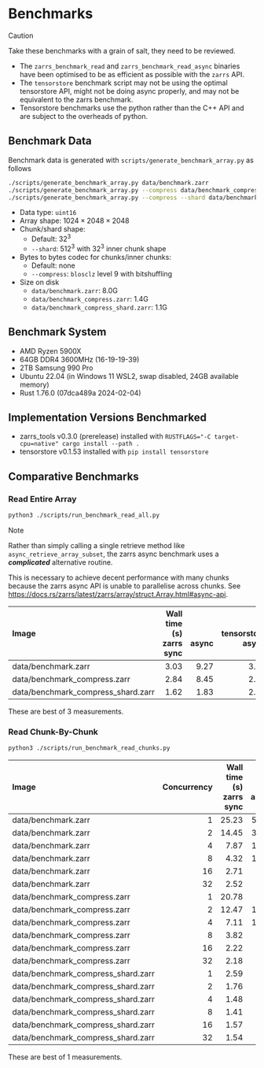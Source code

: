
# Benchmarks

> [!CAUTION]
> Take these benchmarks with a grain of salt, they need to be reviewed.
> * The `zarrs_benchmark_read` and `zarrs_benchmark_read_async` binaries have been optimised to be as efficient as possible with the `zarrs` API.
> * The `tensorstore` benchmark script may not be using the optimal tensorstore API, might not be doing async properly, and may not be equivalent to the zarrs benchmark.
> * Tensorstore benchmarks use the python rather than the C++ API and are subject to the overheads of python.

## Benchmark Data
Benchmark data is generated with `scripts/generate_benchmark_array.py` as follows
```bash
./scripts/generate_benchmark_array.py data/benchmark.zarr
./scripts/generate_benchmark_array.py --compress data/benchmark_compress.zarr
./scripts/generate_benchmark_array.py --compress --shard data/benchmark_compress_shard.zarr
```
- Data type: `uint16`
- Array shape: $1024\times2048\times2048$
- Chunk/shard shape:
  - Default: $32^3$
  - `--shard`: $512^3$ with $32^3$ inner chunk shape
- Bytes to bytes codec for chunks/inner chunks:
  - Default: none
  - `--compress`: `blosclz` level 9 with bitshuffling
- Size on disk
  - `data/benchmark.zarr`: 8.0G
  - `data/benchmark_compress.zarr`: 1.4G
  - `data/benchmark_compress_shard.zarr`: 1.1G

## Benchmark System
- AMD Ryzen 5900X
- 64GB DDR4 3600MHz (16-19-19-39)
- 2TB Samsung 990 Pro
- Ubuntu 22.04 (in Windows 11 WSL2, swap disabled, 24GB available memory)
- Rust 1.76.0 (07dca489a 2024-02-04)

## Implementation Versions Benchmarked
- zarrs_tools v0.3.0 (prerelease) installed with `RUSTFLAGS="-C target-cpu=native" cargo install --path .`
- tensorstore v0.1.53 installed with `pip install tensorstore`

## Comparative Benchmarks

### Read Entire Array
```bash
python3 ./scripts/run_benchmark_read_all.py
```

> [!NOTE]
> Rather than simply calling a single retrieve method like `async_retrieve_array_subset`, the zarrs async benchmark uses a ***complicated*** alternative routine.
>
> This is necessary to achieve decent performance with many chunks because the zarrs async API is unable to parallelise across chunks.
> See <https://docs.rs/zarrs/latest/zarrs/array/struct.Array.html#async-api>.

| Image                              |   Wall time (s)<br>zarrs<br>sync |   <br><br>async |   <br>tensorstore<br>async |   Memory usage (GB)<br>zarrs<br>sync |   <br><br>async |   <br>tensorstore<br>async |
|:-----------------------------------|---------------------------------:|----------------:|---------------------------:|-------------------------------------:|----------------:|---------------------------:|
| data/benchmark.zarr                |                             3.03 |            9.27 |                       3.23 |                                 8.42 |            8.41 |                       8.58 |
| data/benchmark_compress.zarr       |                             2.84 |            8.45 |                       2.68 |                                 8.44 |            8.43 |                       8.53 |
| data/benchmark_compress_shard.zarr |                             1.62 |            1.83 |                       2.58 |                                 8.63 |            8.73 |                       8.57 |

These are best of 3 measurements.

### Read Chunk-By-Chunk
```bash
python3 ./scripts/run_benchmark_read_chunks.py
```

| Image                              |   Concurrency |   Wall time (s)<br>zarrs<br>sync |   <br><br>async |   <br>tensorstore<br>async |   Memory usage (GB)<br>zarrs<br>sync |   <br><br>async |   <br>tensorstore<br>async |
|:-----------------------------------|--------------:|---------------------------------:|----------------:|---------------------------:|-------------------------------------:|----------------:|---------------------------:|
| data/benchmark.zarr                |             1 |                            25.23 |           55.17 |                      52.57 |                                 0.03 |            0.01 |                       0.51 |
| data/benchmark.zarr                |             2 |                            14.45 |           32.84 |                      30.98 |                                 0.03 |            0.01 |                       0.52 |
| data/benchmark.zarr                |             4 |                             7.87 |           18.28 |                      23.71 |                                 0.03 |            0.01 |                       0.51 |
| data/benchmark.zarr                |             8 |                             4.32 |           10.67 |                      20.98 |                                 0.03 |            0.02 |                       0.52 |
| data/benchmark.zarr                |            16 |                             2.71 |            8.03 |                      19.39 |                                 0.03 |            0.02 |                       0.52 |
| data/benchmark.zarr                |            32 |                             2.52 |            8.22 |                      18.58 |                                 0.03 |            0.03 |                       0.53 |
| data/benchmark_compress.zarr       |             1 |                            20.78 |           36.4  |                      46.78 |                                 0.03 |            0.02 |                       0.51 |
| data/benchmark_compress.zarr       |             2 |                            12.47 |           19.71 |                      27.16 |                                 0.03 |            0.02 |                       0.52 |
| data/benchmark_compress.zarr       |             4 |                             7.11 |           11.06 |                      22.32 |                                 0.03 |            0.02 |                       0.51 |
| data/benchmark_compress.zarr       |             8 |                             3.82 |            7.29 |                      20.01 |                                 0.03 |            0.03 |                       0.52 |
| data/benchmark_compress.zarr       |            16 |                             2.22 |            7.09 |                      18.72 |                                 0.04 |            0.04 |                       0.54 |
| data/benchmark_compress.zarr       |            32 |                             2.18 |            6.82 |                      17.72 |                                 0.04 |            0.07 |                       0.54 |
| data/benchmark_compress_shard.zarr |             1 |                             2.59 |            2.63 |                       2.71 |                                 0.37 |            0.4  |                       0.42 |
| data/benchmark_compress_shard.zarr |             2 |                             1.76 |            1.77 |                       2.31 |                                 0.7  |            0.76 |                       0.56 |
| data/benchmark_compress_shard.zarr |             4 |                             1.48 |            1.46 |                       2.31 |                                 1.29 |            1.24 |                       1.05 |
| data/benchmark_compress_shard.zarr |             8 |                             1.41 |            1.47 |                       2.57 |                                 2.37 |            2.29 |                       1.41 |
| data/benchmark_compress_shard.zarr |            16 |                             1.57 |            1.56 |                       2.85 |                                 4.34 |            3.99 |                       2.13 |
| data/benchmark_compress_shard.zarr |            32 |                             1.54 |            1.76 |                       3.15 |                                 6.54 |            6.9  |                       3.46 

These are best of 1 measurements.

